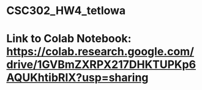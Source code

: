 # CSC302_HW4_tetlowa
# Link to Colab Notebook: https://colab.research.google.com/drive/1GVBmZXRPX217DHKTUPKp6AQUKhtibRIX?usp=sharing
